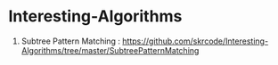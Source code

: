 # Interesting-Algorithms

1. Subtree Pattern Matching : https://github.com/skrcode/Interesting-Algorithms/tree/master/SubtreePatternMatching
